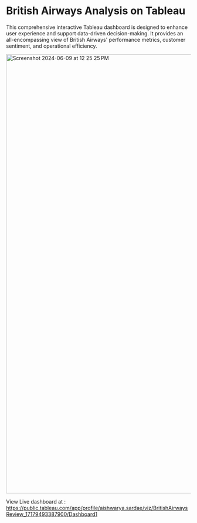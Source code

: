 # British Airways Analysis on Tableau  

This comprehensive interactive Tableau dashboard is designed to enhance user experience and support data-driven decision-making. It provides an all-encompassing view of British Airways' performance metrics, customer sentiment, and operational efficiency.

<img width="1193" alt="Screenshot 2024-06-09 at 12 25 25 PM" src="https://github.com/aishwaryasardae/british-airways-review/assets/109073392/626fed06-bf17-4a83-8697-e829d1f20a5f">

View Live dashboard at : https://public.tableau.com/app/profile/aishwarya.sardae/viz/BritishAirwaysReview_17179493387900/Dashboard1


